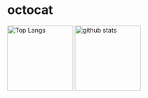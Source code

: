 # octocat
<p align="left"> 
  <img alt="Top Langs" height="150px" src="https://github-readme-stats.vercel.app/api/top-langs/?username=pazpazpas&layout=compact&show_icons=true&theme=onedark" />
  <img alt="github stats" height="150px" src="https://github-readme-stats.vercel.app/api?username=pazpazpas&theme=onedark&show_icons=ture" />
</p>
